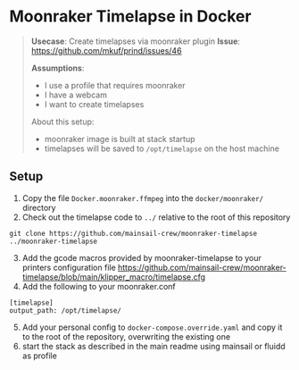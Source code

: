 # Moonraker Timelapse in Docker

>  **Usecase**: Create timelapses via moonraker plugin
>  **Issue**: https://github.com/mkuf/prind/issues/46
> 
>  **Assumptions**:
>  * I use a profile that requires moonraker
>  * I have a webcam
>  * I want to create timelapses
> 
>  About this setup:
>  * moonraker image is built at stack startup
>  * timelapses will be saved to `/opt/timelapse` on the host machine

## Setup
1. Copy the file `Docker.moonraker.ffmpeg` into the `docker/moonraker/` directory
2. Check out the timelapse code to `../` relative to the root of this repository
```
git clone https://github.com/mainsail-crew/moonraker-timelapse ../moonraker-timelapse
```
3. Add the gcode macros provided by moonraker-timelapse to your printers configuration file https://github.com/mainsail-crew/moonraker-timelapse/blob/main/klipper_macro/timelapse.cfg  
4. Add the following to your moonraker.conf
```
[timelapse]
output_path: /opt/timelapse/
```
5. Add your personal config to `docker-compose.override.yaml` and copy it to the root of the repository, overwriting the existing one
6. start the stack as described in the main readme using mainsail or fluidd as profile